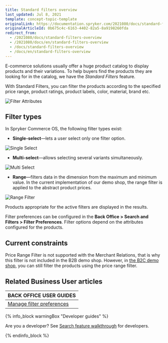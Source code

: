 ```yaml
---
title: Standard filters overview
last_updated: Jul 8, 2021
template: concept-topic-template
originalLink: https://documentation.spryker.com/2021080/docs/standard-filters-overview
originalArticleId: 0b675c4c-6163-4402-82a5-8a9198260fda
redirect_from:
  - /2021080/docs/standard-filters-overview
  - /2021080/docs/en/standard-filters-overview
  - /docs/standard-filters-overview
  - /docs/en/standard-filters-overview
---
```


E-commerce solutions usually offer a huge product catalog to display products and their variations. To help buyers find the products they are looking for in the catalog, we have the *Standard Filters* feature.

With Standard Filters, you can filter the products according to the specified price range, product ratings, product labels, color, material, brand etc.

![Filter Attributes](https://spryker.s3.eu-central-1.amazonaws.com/docs/Features/Search+and+Filter/Standard+Filters/filter-attributes-b2c.png)

## Filter types
In Spryker Commerce OS, the following filter types exist:

* **Single-select**—lets a user select only one filter option.
  
![Single Select](https://spryker.s3.eu-central-1.amazonaws.com/docs/Features/Search+and+Filter/Standard+Filters/single-select-b2c.gif)

* **Multi-select**—allows selecting several variants simultaneously.
  
![Multi Select](https://spryker.s3.eu-central-1.amazonaws.com/docs/Features/Search+and+Filter/Standard+Filters/multi-select-b2c.gif)

* **Range**—filters data in the dimension from the maximum and minimum value. In the current implementation of our demo shop, the range filter is applied to the abstract product prices.
  
![Range Filter](https://spryker.s3.eu-central-1.amazonaws.com/docs/Features/Search+and+Filter/Standard+Filters/range-b2c.gif)

Products appropriate for the active filters are displayed in the results.

Filter preferences can be configured in the **Back Office > Search and Filters > Filter Preferences**. Filter options depend on the attributes configured for the products.

## Current constraints
Price Range Filter is not supported with the Merchant Relations, that is why this filter is not included in the B2B demo shop. However, in [the B2C demo shop](/docs/scos/user/intro-to-spryker/intro-to-spryker.html#spryker-b2bb2c-demo-shops), you can still filter the products using the price range filter.

## Related Business User articles

|BACK OFFICE USER GUIDES|
|---|
| [Manage filter preferences](/docs/scos/user/back-office-user-guides/{{page.version}}/merchandising/search-and-filters/managing-filter-preferences.html)  |

{% info_block warningBox "Developer guides" %}

Are you a developer? See [Search feature walkthrough](/docs/scos/dev/feature-walkthroughs/{{page.version}}/search-feature-walkthrough.html) for developers.

{% endinfo_block %}
